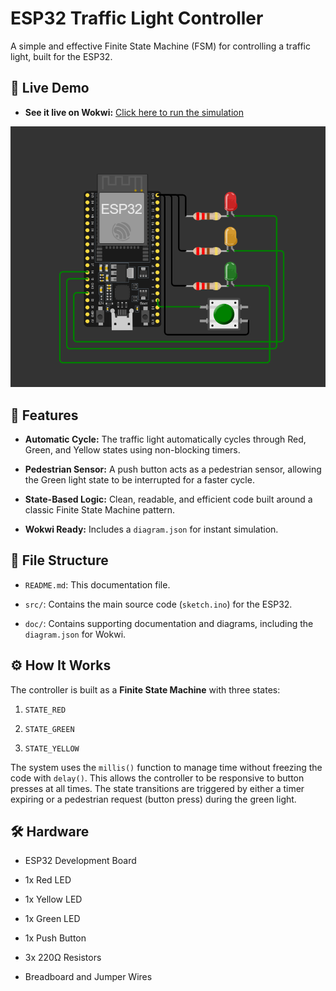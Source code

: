 # ESP32 Traffic Light Controller

A simple and effective Finite State Machine (FSM) for controlling a traffic light, built for the ESP32.

## 🎥 Live Demo

* **See it live on Wokwi:** [Click here to run the simulation](https://wokwi.com/projects/438742735281832961)

![Traffic Light Simulation](https://github.com/KrishnSinghIITM/Embedded-FSM-Projects/blob/main/Project_01_TrafficLight/doc/diagram.png?raw=true)


## 🚦 Features

* **Automatic Cycle:** The traffic light automatically cycles through Red, Green, and Yellow states using non-blocking timers.

* **Pedestrian Sensor:** A push button acts as a pedestrian sensor, allowing the Green light state to be interrupted for a faster cycle.

* **State-Based Logic:** Clean, readable, and efficient code built around a classic Finite State Machine pattern.

* **Wokwi Ready:** Includes a `diagram.json` for instant simulation.

## 📂 File Structure

* `README.md`: This documentation file.

* `src/`: Contains the main source code (`sketch.ino`) for the ESP32.

* `doc/`: Contains supporting documentation and diagrams, including the `diagram.json` for Wokwi.

## ⚙️ How It Works

The controller is built as a **Finite State Machine** with three states:

1. `STATE_RED`

2. `STATE_GREEN`

3. `STATE_YELLOW`

The system uses the `millis()` function to manage time without freezing the code with `delay()`. This allows the controller to be responsive to button presses at all times. The state transitions are triggered by either a timer expiring or a pedestrian request (button press) during the green light.

## 🛠️ Hardware

* ESP32 Development Board

* 1x Red LED

* 1x Yellow LED

* 1x Green LED

* 1x Push Button

* 3x 220Ω Resistors

* Breadboard and Jumper Wires

